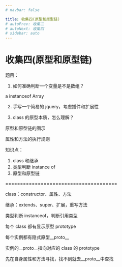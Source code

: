 ```yaml
---
# navbar: false

title: 收集四(原型和原型链)
# autoPrev: 收集二
# autoNext: 收集四
# sidebar: auto
---
```


# 收集四(原型和原型链)

题目：

1. 如何准确判断一个变量是不是数组？

a instanceof Array

2. 手写一个简易的 jquery，考虑插件和扩展性

3. class 的原型本质，怎么理解？

原型和原型链的图示

属性和方法的执行规则

知识点：

1. class 和继承
2. 类型判断 instance of
3. 原型和原型链

======================================

class：constructor、属性、方法

继承：extends、super、扩展，重写方法

类型判断 instanceof，判断引用类型

每个 class 都有显示原型 prototype

每个实例都有隐式原型\_\_proto\_\_

实例的\_\_proto\_\_指向对应的 class 的 prototype

先在自身属性和方法寻找，找不到就去\_\_proto\_\_中查找
